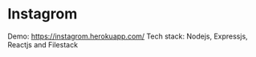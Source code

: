 <h1>Instagrom</h1>
Demo: <a href="https://instagrom.herokuapp.com/">https://instagrom.herokuapp.com/</a>
Tech stack: Nodejs, Expressjs, Reactjs and Filestack

